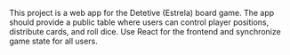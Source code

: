 <!-- Use this file to provide workspace-specific custom instructions to Copilot. For more details, visit https://code.visualstudio.com/docs/copilot/copilot-customization#_use-a-githubcopilotinstructionsmd-file -->

This project is a web app for the Detetive (Estrela) board game. The app should provide a public table where users can control player positions, distribute cards, and roll dice. Use React for the frontend and synchronize game state for all users.
